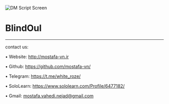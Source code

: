 ![DM Script Screen](https://i.ibb.co/r6ww3m6/Screenshot-from-2019-02-21-23-36-40.png)

# BlindOul





____________________________________________________________________
contact us:

  • Website: http://mostafa-vn.ir
  
  • Github: https://github.com/mostafa-vn/
  
  • Telegram: https://t.me/white_roze/
 
  • SoloLearn: https://www.sololearn.com/Profile/6477182/
 
  • Gmail: mostafa.vahedi.nejad@gmail.com
